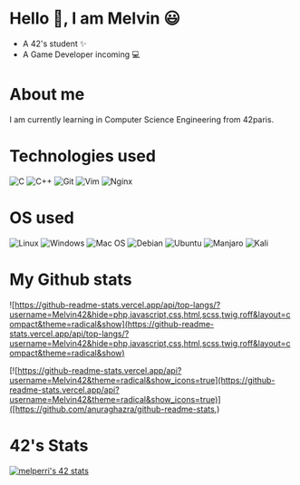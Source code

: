 # Hello :wave:, I am Melvin 😃 
- A 42's student :sparkles:
- A Game Developer incoming :computer:

# About me
I am currently learning in Computer Science Engineering from 42paris. 

# Technologies used
![C](https://img.shields.io/badge/c-%2300599C.svg?style=for-the-badge&logo=c&logoColor=white)
![C++](https://img.shields.io/badge/c++-%2300599C.svg?style=for-the-badge&logo=c%2B%2B&logoColor=white)
![Git](https://img.shields.io/badge/git-%23F05033.svg?style=for-the-badge&logo=git&logoColor=white)
![Vim](https://img.shields.io/badge/VIM-%2311AB00.svg?style=for-the-badge&logo=vim&logoColor=white)
![Nginx](https://img.shields.io/badge/nginx-%23009639.svg?style=for-the-badge&logo=nginx&logoColor=white)

# OS used
![Linux](https://img.shields.io/badge/Linux-FCC624?style=for-the-badge&logo=linux&logoColor=black)
![Windows](https://img.shields.io/badge/Windows-0078D6?style=for-the-badge&logo=windows&logoColor=white)
![Mac OS](https://img.shields.io/badge/mac%20os-000000?style=for-the-badge&logo=macos&logoColor=F0F0F0)
![Debian](https://img.shields.io/badge/Debian-D70A53?style=for-the-badge&logo=debian&logoColor=white)
![Ubuntu](https://img.shields.io/badge/Ubuntu-E95420?style=for-the-badge&logo=ubuntu&logoColor=white)
![Manjaro](https://img.shields.io/badge/Manjaro-35BF5C?style=for-the-badge&logo=Manjaro&logoColor=white)
![Kali](https://img.shields.io/badge/Kali-268BEE?style=for-the-badge&logo=kalilinux&logoColor=white)

# My Github stats
![https://github-readme-stats.vercel.app/api/top-langs/?username=Melvin42&hide=php,javascript,css,html,scss,twig,roff&layout=compact&theme=radical&show](https://github-readme-stats.vercel.app/api/top-langs/?username=Melvin42&hide=php,javascript,css,html,scss,twig,roff&layout=compact&theme=radical&show)

[![https://github-readme-stats.vercel.app/api?username=Melvin42&theme=radical&show_icons=true](https://github-readme-stats.vercel.app/api?username=Melvin42&theme=radical&show_icons=true)]([https://github.com/anuraghazra/github-readme-stats,)

# 42's Stats
[![melperri's 42 stats](https://badge42.vercel.app/api/v2/stats/cl1hsqgpd003009jk5nbucmni?cursusId=21)](https://github.com/JaeSeoKim/badge42)
